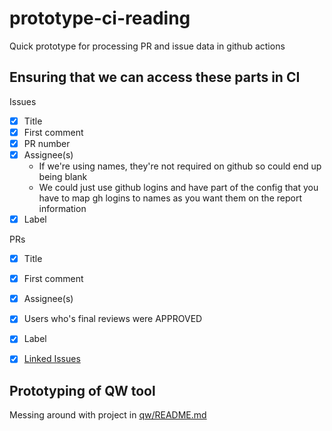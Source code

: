 # prototype-ci-reading
Quick prototype for processing PR and issue data in github actions 

## Ensuring that we can access these parts in CI

Issues

- [x] Title
- [x] First comment
- [x] PR number
- [x] Assignee(s)
  - If we're using names, they're not required on github so could end up being blank
  - We could just use github logins and have part of the config that you have to map gh logins 
    to names as you want them on the report information
- [x] Label

PRs

- [x] Title
- [x] First comment
- [x] Assignee(s)
- [x] Users who's final reviews were APPROVED
- [x] Label
- [x] [Linked Issues](https://github.com/cli/cli/discussions/7097#discussioncomment-5229031) 


## Prototyping of QW tool

Messing around with project in [qw/README.md](qw/README.md)
